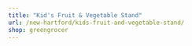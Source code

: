 ```yaml
---
title: "Kid's Fruit & Vegetable Stand"
url: /new-hartford/kids-fruit-and-vegetable-stand/
shop: greengrocer
---
```

